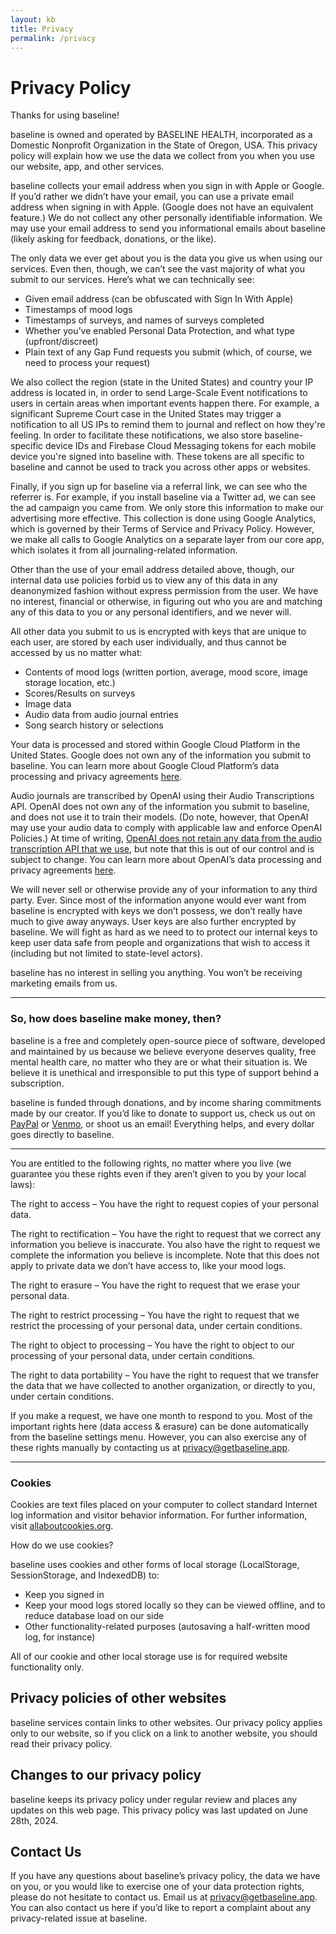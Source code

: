 ```yaml
---
layout: kb
title: Privacy
permalink: /privacy
---
```


# Privacy Policy
Thanks for using baseline!

baseline is owned and operated by BASELINE HEALTH, incorporated as a Domestic Nonprofit Organization in the State of Oregon, USA. This privacy policy will explain how we use the data we collect from you when you use our website, app, and other services.

baseline collects your email address when you sign in with Apple or Google. If you’d rather we didn’t have your email, you can use a private email address when signing in with Apple. (Google does not have an equivalent feature.) We do not collect any other personally identifiable information. We may use your email address to send you informational emails about baseline (likely asking for feedback, donations, or the like).

The only data we ever get about you is the data you give us when using our services. Even then, though, we can’t see the vast majority of what you submit to our services. Here’s what we can technically see:
- Given email address (can be obfuscated with Sign In With Apple)
- Timestamps of mood logs
- Timestamps of surveys, and names of surveys completed
- Whether you’ve enabled Personal Data Protection, and what type (upfront/discreet)
- Plain text of any Gap Fund requests you submit (which, of course, we need to process your request)

We also collect the region (state in the United States) and country your IP address is located in, in order to
send Large-Scale Event notifications to users in certain areas when important events happen there. For example, a 
significant Supreme Court case in the United States may trigger a notification to all US IPs to remind them to 
journal and reflect on how they're feeling. In order to facilitate these notifications, we also store baseline-specific
device IDs and Firebase Cloud Messaging tokens for each mobile device you're signed into baseline with. 
These tokens are all specific to baseline and cannot be used to track you across other apps or websites.

Finally, if you sign up for baseline via a referral link, we can see who the referrer is. For example, if you 
install baseline via a Twitter ad, we can see the ad campaign you came from. We only store this information to make 
our advertising more effective. This collection is done using Google Analytics, which is governed by their Terms of Service and Privacy Policy. However, we make all calls to Google Analytics on a separate layer from our core app, which isolates it from all journaling-related information.

Other than the use of your email address detailed above, though, our internal data use policies forbid us to view any of this data in any deanonymized fashion without express permission from the user. We have no interest, financial or otherwise, in figuring out who you are and matching any of this data to you or any personal identifiers, and we never will.

All other data you submit to us is encrypted with keys that are unique to each user, are stored by each user individually, and thus cannot be accessed by us no matter what:
- Contents of mood logs (written portion, average, mood score, image storage location, etc.)
- Scores/Results on surveys
- Image data
- Audio data from audio journal entries
- Song search history or selections

Your data is processed and stored within Google Cloud Platform in the United States. Google does not own any of the information you submit to baseline. You can learn more about Google Cloud Platform’s data processing and privacy agreements [here](https://cloud.google.com/privacy).

Audio journals are transcribed by OpenAI using their Audio Transcriptions API. OpenAI does not own any of the information you submit to baseline, and does not use it to train their models. (Do note, however, that OpenAI may use your audio data to comply with applicable law and enforce OpenAI Policies.) At time of writing, [OpenAI does not retain any data from the audio transcription API that we use](https://platform.openai.com/docs/models/default-usage-policies-by-endpoint), but note that this is out of our control and is subject to change. You can learn more about OpenAI’s data processing and privacy agreements [here](https://openai.com/policies/business-terms/).

We will never sell or otherwise provide any of your information to any third party. Ever. Since most of the information anyone would ever want from baseline is encrypted with keys we don’t possess, we don’t really have much to give away anyways. User keys are also further encrypted by baseline. We will fight as hard as we need to to protect our internal keys to keep user data safe from people and organizations that wish to access it (including but not limited to state-level actors).

baseline has no interest in selling you anything. You won’t be receiving marketing emails from us.

---

### So, how does baseline make money, then?

baseline is a free and completely open-source piece of software, developed and maintained by us because we believe everyone deserves quality, free mental health care, no matter who they are or what their situation is. We believe it is unethical and irresponsible to put this type of support behind a subscription.

baseline is funded through donations, and by income sharing commitments made by our creator. If you’d like to donate to support us, check us out on [PayPal](https://paypal.me/getbaseline) or [Venmo](https://account.venmo.com/u/getbaseline), or shoot us an email! Everything helps, and every dollar goes directly to baseline.

---

You are entitled to the following rights, no matter where you live (we guarantee you these rights even if they aren’t given to you by your local laws):

The right to access – You have the right to request copies of your personal data. 

The right to rectification – You have the right to request that we correct any information you believe is inaccurate. You also have the right to request we complete the information you believe is incomplete. Note that this does not apply to private data we don’t have access to, like your mood logs.

The right to erasure – You have the right to request that we erase your personal data.

The right to restrict processing – You have the right to request that we restrict the processing of your personal data, under certain conditions.

The right to object to processing – You have the right to object to our processing of your personal data, under certain conditions.

The right to data portability – You have the right to request that we transfer the data that we have collected to another organization, or directly to you, under certain conditions.

If you make a request, we have one month to respond to you. Most of the important rights here (data access & erasure) can be done automatically from the baseline settings menu. However, you can also exercise any of these rights manually by contacting us at [privacy@getbaseline.app](mailto:privacy@getbaseline.app).

---

### Cookies

Cookies are text files placed on your computer to collect standard Internet log information and visitor behavior information. For further information, visit [allaboutcookies.org](https://allaboutcookies.org).

How do we use cookies?

baseline uses cookies and other forms of local storage (LocalStorage, SessionStorage, and IndexedDB) to:
- Keep you signed in
- Keep your mood logs stored locally so they can be viewed offline, and to reduce database load on our side
- Other functionality-related purposes (autosaving a half-written mood log, for instance)

All of our cookie and other local storage use is for required website functionality only.

## Privacy policies of other websites

baseline services contain links to other websites. Our privacy policy applies only to our website, so if you click on a link to another website, you should read their privacy policy.

## Changes to our privacy policy
baseline keeps its privacy policy under regular review and places any updates on this web page. This privacy policy was last updated on June 28th, 2024.

## Contact Us 

If you have any questions about baseline’s privacy policy, the data we have on you, or you would like to exercise one of your data protection rights, please do not hesitate to contact us. Email us at [privacy@getbaseline.app](mailto:privacy@getbaseline.app). You can also contact us here if you’d like to report a complaint about any privacy-related issue at baseline.
